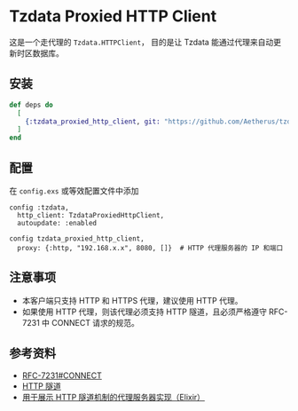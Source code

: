 # Tzdata Proxied HTTP Client

这是一个走代理的 `Tzdata.HTTPClient`，
目的是让 Tzdata 能通过代理来自动更新时区数据库。

## 安装

```elixir
def deps do
  [
    {:tzdata_proxied_http_client, git: "https://github.com/Aetherus/tzdata_proxied_http_client.git", branch: "master"}
  ]
end
```

## 配置

在 `config.exs` 或等效配置文件中添加

```
config :tzdata,
  http_client: TzdataProxiedHttpClient,
  autoupdate: :enabled

config tzdata_proxied_http_client,
  proxy: {:http, "192.168.x.x", 8080, []}  # HTTP 代理服务器的 IP 和端口
```

## 注意事项

- 本客户端只支持 HTTP 和 HTTPS 代理，建议使用 HTTP 代理。
- 如果使用 HTTP 代理，则该代理必须支持 HTTP 隧道，且必须严格遵守 RFC-7231 中 CONNECT 请求的规范。

## 参考资料

- [RFC-7231#CONNECT](https://httpwg.org/specs/rfc7231.html#CONNECT)
- [HTTP 隧道](https://zh.wikipedia.org/wiki/HTTP%E9%9A%A7%E9%81%93)
- [用于展示 HTTP 隧道机制的代理服务器实现（Elixir）](https://github.com/Aetherus/my_http_proxy)
